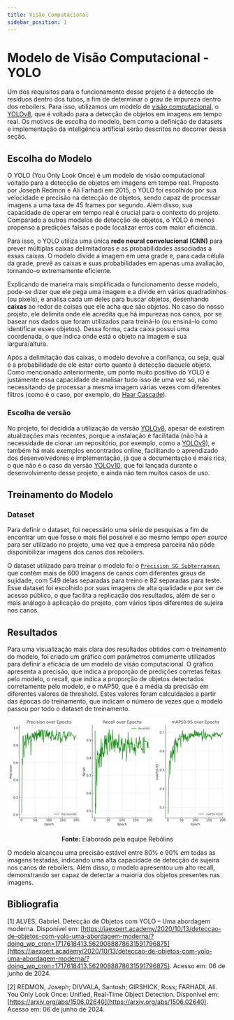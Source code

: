 ```yaml
---
title: Visão Computacional
sidebar_position: 1
---
```


# Modelo de Visão Computacional - YOLO

Um dos requisitos para o funcionamento desse projeto é a detecção de resíduos dentro dos tubos, a fim de determinar o grau de impureza dentro dos reboilers. Para isso, utilizamos um modelo de [visão computacional](https://aws.amazon.com/pt/what-is/computer-vision/), o [YOLOv8](https://docs.ultralytics.com/models/yolov8/), que é voltado para a detecção de objetos em imagens em tempo real. Os motivos de escolha do modelo, bem como a definição de datasets e implementação da inteligência artificial serão descritos no decorrer dessa seção.

## Escolha do Modelo

O YOLO (You Only Look Once) é um modelo de visão computacional voltado para a detecção de objetos em imagens em tempo real. Proposto por Joseph Redmon e Ali Farhadi em 2015, o YOLO foi escolhido por sua velocidade e precisão na detecção de objetos, sendo capaz de processar imagens a uma taxa de 45 frames por segundo. Além disso, sua capacidade de operar em tempo real é crucial para o contexto do projeto. Comparado a outros modelos de detecção de objetos, o YOLO é menos propenso a predições falsas e pode localizar erros com maior eficiência. 

Para isso, o YOLO utiliza uma única **rede neural convolucional (CNN)** para prever múltiplas caixas delimitadoras e as probabilidades associadas a essas caixas. O modelo divide a imagem em uma grade e, para cada célula da grade, prevê as caixas e suas probabilidades em apenas uma avaliação, tornando-o extremamente eficiente. 

Explicando de maneira mais simplificada o funcionamento desse modelo, pode-se dizer que ele pega uma imagem e a divide em vários quadradinhos (ou pixels), e analisa cada um deles para buscar objetos, desenhando **caixas** ao redor de coisas que ele acha que são objetos. No caso do nosso projeto, ele delimita onde ele acredita que há impurezas nos canos, por se basear nos dados que foram utilizados para treiná-lo (ou ensiná-lo como identificar esses objetos). Dessa forma, cada caixa possui uma coordenada, o que indica onde está o objeto na imagem e sua largura/altura.

Após a delimitação das caixas, o modelo devolve a confiança, ou seja, qual é a probabilidade de ele estar certo quanto à detecção daquele objeto. Como mencionado anteriormente, um ponto muito positivo do YOLO é justamente essa capacidade de analisar tudo isso de uma vez só, não necessitando de processar a mesma imagem várias vezes com diferentes filtros (como é o caso, por exemplo, do [Haar Cascade](https://rmnicola.github.io/m6-ec-encontros/haar)).

### Escolha de versão

No projeto, foi decidida a utilização da versão [YOLOv8](https://docs.ultralytics.com/models/yolov8/), apesar de existirem atualizações mais recentes, porque a instalação é facilitada (não há a necessidade de clonar um repositório, por exemplo, como a [YOLOv9](https://docs.ultralytics.com/models/yolov9/)), e também há mais exemplos encontrados online, facilitando o aprendizado dos desenvolvedores e implementação, já que a documentação é mais rica, o que não é o caso da versão [YOLOv10](https://docs.ultralytics.com/models/yolov10/), que foi lançada durante o desenvolvimento desse projeto, e ainda não tem muitos casos de uso.

## Treinamento do Modelo

### Dataset

Para definir o dataset, foi necessário uma série de pesquisas a fim de encontrar um que fosse o mais fiel possível e ao mesmo tempo *open source* para ser utilizado no projeto, uma vez que a empresa parceira não pôde disponibilizar imagens dos canos dos reboilers.

O dataset utilizado para treinar o modelo foi o [`Precision SG Subterranean`](https://universe.roboflow.com/purdue-university-niruh/precision-ag-subterranean/browse?queryText=&pageSize=50&startingIndex=0&browseQuery=true), que contém mais de 600 imagens de canos com diferentes graus de sujidade, com 549 delas separadas para treino e 82 separadas para teste. Esse dataset foi escolhido por suas imagens de alta qualidade e por ser de acesso público, o que facilita a replicação dos resultados, além de ser o mais análogo à aplicação do projeto, com vários tipos diferentes de sujeira nos canos.

## Resultados

Para uma visualização mais clara dos resultados obtidos com o treinamento do modelo, foi criado um gráfico com parâmetros comumente utilizados para definir a eficácia de um modelo de visão computacional. O gráfico apresenta a precisão, que indica a proporção de predições corretas feitas pelo modelo, o recall, que indica a proporção de objetos detectados corretamente pelo modelo, e o mAP50, que é a média da precisão em diferentes valores de threshold. Estes valores foram calculdados a partir das épocas do treinamento, que indicam o número de vezes que o modelo passou por todo o dataset de treinamento.

<div align="center">

![Resultado](../../static/img/output.png)

**Fonte:** Elaborado pela equipe Rebólins

</div>

O modelo alcançou uma precisão estável entre 80% e 90% em todas as imagens testadas, indicando uma alta capacidade de detecção de sujeira nos canos de reboilers. Além disso, o modelo apresentou um alto recall, demonstrando ser capaz de detectar a maioria dos objetos presentes nas imagens.

## Bibliografia

[1] ALVES, Gabriel. Detecção de Objetos com YOLO – Uma abordagem moderna. Disponível em: [https://iaexpert.academy/2020/10/13/deteccao-de-objetos-com-yolo-uma-abordagem-moderna/?doing_wp_cron=1717618413.5629088878631591796875](https://iaexpert.academy/2020/10/13/deteccao-de-objetos-com-yolo-uma-abordagem-moderna/?doing_wp_cron=1717618413.5629088878631591796875). Acesso em: 06 de junho de 2024.

[2] REDMON, Joseph; DIVVALA, Santosh; GIRSHICK, Ross; FARHADI, Ali. You Only Look Once: Unified, Real-Time Object Detection. Disponível em: [https://arxiv.org/abs/1506.02640](https://arxiv.org/abs/1506.02640). Acesso em: 06 de junho de 2024.